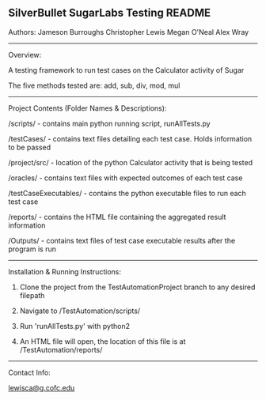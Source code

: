 SilverBullet SugarLabs Testing README
-------------------------------------
Authors:
Jameson Burroughs
Christopher Lewis
Megan O'Neal
Alex Wray

-------------------------------------

Overview:

A testing framework to run test cases on the Calculator activity of Sugar

The five methods tested are: add, sub, div, mod, mul

-------------------------------------

Project Contents (Folder Names & Descriptions):

/scripts/ - contains main python running script, runAllTests.py

/testCases/ - contains text files detailing each test case. Holds information to be passed

/project/src/ - location of the python Calculator activity that is being tested

/oracles/ - contains text files with expected outcomes of each test case

/testCaseExecutables/ - contains the python executable files to run each test case

/reports/ - contains the HTML file containing the aggregated result information

/Outputs/ - contains text files of test case executable results after the program is run

-------------------------------------

Installation & Running Instructions:

1. Clone the project from the TestAutomationProject branch to any desired filepath

2. Navigate to /TestAutomation/scripts/

3. Run 'runAllTests.py' with python2

4. An HTML file will open, the location of this file is at /TestAutomation/reports/

-------------------------------------

Contact Info:

lewisca@g.cofc.edu
